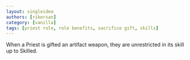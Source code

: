 ```yaml
---
layout: singleidea
authors: [rikersan]
category: [vanilla]
tags: [priest role, role benefits, sacrifice gift, skills]
---
```

When a Priest is gifted an artifact weapon, they are unrestricted in its skill up to Skilled.
